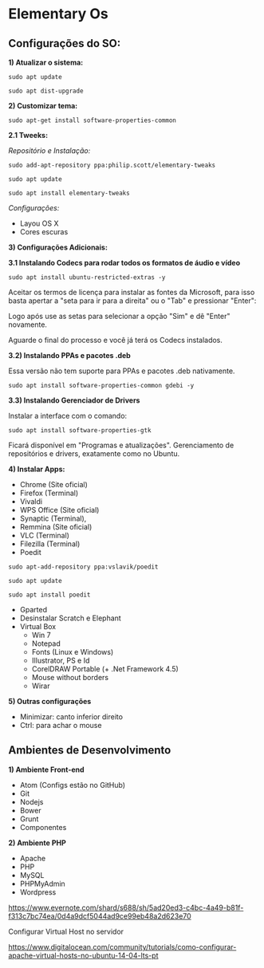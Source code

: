 # Elementary Os

Configurações do SO:
-------------------

**1) Atualizar o sistema:**

```shell
sudo apt update
```
```shell
sudo apt dist-upgrade
```

**2) Customizar tema:**

```shell
sudo apt-get install software-properties-common
```
**2.1 Tweeks:**

*Repositório e Instalação:*
```shell
sudo add-apt-repository ppa:philip.scott/elementary-tweaks
```
```shell
sudo apt update
```
```shell
sudo apt install elementary-tweaks
```

*Configurações:*
* Layou OS X
* Cores escuras

**3) Configurações Adicionais:**

**3.1 Instalando Codecs para rodar todos os formatos de áudio e vídeo**

```shell
sudo apt install ubuntu-restricted-extras -y
```

Aceitar os termos de licença para instalar as fontes da Microsoft, para isso basta apertar a "seta para ir para a direita" ou o "Tab" e pressionar "Enter":

Logo após use as setas para selecionar a opção "Sim" e dê "Enter" novamente.

Aguarde o final do processo e você já terá os Codecs instalados.

**3.2) Instalando PPAs e pacotes .deb**

Essa versão não tem suporte para PPAs e pacotes .deb nativamente.

```shell
sudo apt install software-properties-common gdebi -y
```

**3.3) Instalando Gerenciador de Drivers**

Instalar a interface com o comando:

```shell
sudo apt install software-properties-gtk
```

Ficará disponível em "Programas e atualizações". Gerenciamento de repositórios e drivers, exatamente como no Ubuntu.

**4) Instalar Apps:**

* Chrome (Site oficial)
* Firefox (Terminal)
* Vivaldi
* WPS Office (Site oficial)
* Synaptic (Terminal),
* Remmina (Site oficial)
* VLC (Terminal)
* Filezilla (Terminal)
* Poedit
```shell
sudo apt-add-repository ppa:vslavik/poedit
```
```shell
sudo apt update
```
```shell
sudo apt install poedit
```
* Gparted
* Desinstalar Scratch e Elephant
* Virtual Box
  * Win 7
  * Notepad
  * Fonts (Linux e Windows)
  * Illustrator, PS e Id
  * CorelDRAW Portable (+ .Net Framework 4.5)
  * Mouse without borders
  * Wirar

**5) Outras configurações**
  * Minimizar: canto inferior direito
  * Ctrl: para achar o mouse


Ambientes de Desenvolvimento
----------------------------

**1) Ambiente Front-end**

* Atom (Configs estão no GitHub)
* Git
* Nodejs
* Bower
* Grunt
* Componentes

**2) Ambiente PHP**

* Apache
* PHP
* MySQL
* PHPMyAdmin
* Wordpress

https://www.evernote.com/shard/s688/sh/5ad20ed3-c4bc-4a49-b81f-f313c7bc74ea/0d4a9dcf5044ad9ce99eb48a2d623e70

Configurar Virtual Host no servidor

https://www.digitalocean.com/community/tutorials/como-configurar-apache-virtual-hosts-no-ubuntu-14-04-lts-pt
